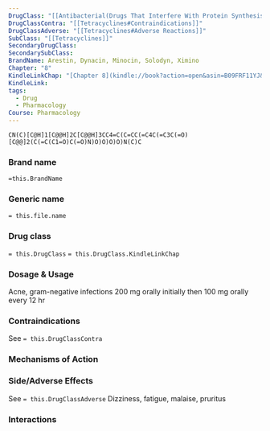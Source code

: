 ```yaml
---
DrugClass: "[[Antibacterial(Drugs That Interfere With Protein Synthesis)]]"
DrugClassContra: "[[Tetracyclines#Contraindications]]"
DrugClassAdverse: "[[Tetracyclines#Adverse Reactions]]"
SubClass: "[[Tetracyclines]]"
SecondaryDrugClass: 
SecondarySubClass: 
BrandName: Arestin, Dynacin, Minocin, Solodyn, Ximino
Chapter: "8"
KindleLinkChap: "[Chapter 8](kindle://book?action=open&asin=B09FRF11YJ&location=4155)"
KindleLink: 
tags:
  - Drug
  - Pharmacology
Course: Pharmacology
---
```

```smiles
CN(C)[C@H]1[C@@H]2C[C@@H]3CC4=C(C=CC(=C4C(=C3C(=O)[C@@]2(C(=C(C1=O)C(=O)N)O)O)O)O)N(C)C
```

### Brand name
`=this.BrandName`
### Generic name
`= this.file.name`

### Drug class 
`= this.DrugClass`
	`= this.DrugClass.KindleLinkChap`

### Dosage & Usage
Acne, gram-negative infections 
200 mg orally initially then 100 mg orally every 12 hr

### Contraindications
See `= this.DrugClassContra`

### Mechanisms of Action

### Side/Adverse Effects
See `= this.DrugClassAdverse`
Dizziness, fatigue, malaise, pruritus 

### Interactions
